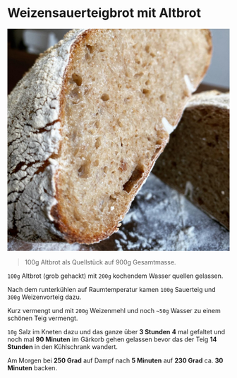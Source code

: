 # Weizensauerteigbrot mit Altbrot

![Weizensauerteigbrot mit Altbrot im Anschnitt](bilder/Weizensauerteig-mit-Altbrot.jpg)

> 100g Altbrot als Quellstück auf 900g Gesamtmasse.

`100g` Altbrot (grob gehackt) mit `200g` kochendem Wasser quellen gelassen.

Nach dem runterkühlen auf Raumtemperatur kamen `100g` Sauerteig und `300g` Weizenvorteig dazu.

Kurz vermengt und mit `200g` Weizenmehl und noch `~50g` Wasser zu einem schönen Teig vermengt. 

`10g` Salz im Kneten dazu und das ganze über **3 Stunden** **4** mal gefaltet und noch mal **90 Minuten** im Gärkorb gehen gelassen bevor das der Teig **14 Stunden** in den Kühlschrank wandert.

Am Morgen bei **250 Grad** auf Dampf nach **5 Minuten** auf **230 Grad** ca. **30 Minuten** backen.
